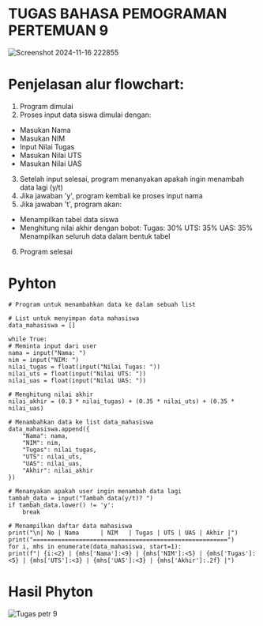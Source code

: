 # TUGAS BAHASA PEMOGRAMAN PERTEMUAN 9

![Screenshot 2024-11-16 222855](https://github.com/user-attachments/assets/1da44130-6b33-4684-a0c3-23b6d355d701)

# Penjelasan alur flowchart:
1.	Program dimulai
2.	Proses input data siswa dimulai dengan: 
 -	Masukan Nama
 -	Masukan NIM
 -	Input Nilai Tugas
 -	Masukan Nilai UTS
 -	Masukan Nilai UAS
3.	Setelah input selesai, program menanyakan apakah ingin menambah data lagi (y/t)
4.	Jika jawaban 'y', program kembali ke proses input nama
5.	Jika jawaban 't', program akan: 
 -	Menampilkan tabel data siswa
 - Menghitung nilai akhir dengan bobot:
Tugas: 30%
UTS: 35%
UAS: 35%
Menampilkan seluruh data dalam bentuk tabel
6.	Program selesai

# Pyhton 

    # Program untuk menambahkan data ke dalam sebuah list

    # List untuk menyimpan data mahasiswa
    data_mahasiswa = []

    while True:
    # Meminta input dari user
    nama = input("Nama: ")
    nim = input("NIM: ")
    nilai_tugas = float(input("Nilai Tugas: "))
    nilai_uts = float(input("Nilai UTS: "))
    nilai_uas = float(input("Nilai UAS: "))
    
    # Menghitung nilai akhir
    nilai_akhir = (0.3 * nilai_tugas) + (0.35 * nilai_uts) + (0.35 * nilai_uas)
    
    # Menambahkan data ke list data_mahasiswa
    data_mahasiswa.append({
        "Nama": nama,
        "NIM": nim,
        "Tugas": nilai_tugas,
        "UTS": nilai_uts,
        "UAS": nilai_uas,
        "Akhir": nilai_akhir
    })
    
    # Menanyakan apakah user ingin menambah data lagi
    tambah_data = input("Tambah data(y/t)? ")
    if tambah_data.lower() != 'y':
        break

    # Menampilkan daftar data mahasiswa
    print("\n| No | Nama      | NIM   | Tugas | UTS | UAS | Akhir |")
    print("=======================================================")
    for i, mhs in enumerate(data_mahasiswa, start=1):
    print(f"| {i:<2} | {mhs['Nama']:<9} | {mhs['NIM']:<5} | {mhs['Tugas']:<5} | {mhs['UTS']:<3} | {mhs['UAS']:<3} | {mhs['Akhir']:.2f} |")

# Hasil Phyton

![Tugas petr 9](https://github.com/user-attachments/assets/ed4fd443-51b0-4d50-bc82-eb12483172fe)

